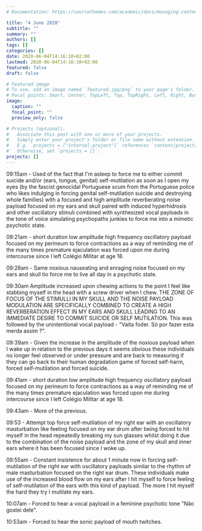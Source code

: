 ```yaml
---
# Documentation: https://sourcethemes.com/academic/docs/managing-content/

title: "4 June 2020"
subtitle: ""
summary: ""
authors: []
tags: []
categories: []
date: 2020-06-04T14:16:10+02:00
lastmod: 2020-06-04T14:16:10+02:00
featured: false
draft: false

# Featured image
# To use, add an image named `featured.jpg/png` to your page's folder.
# Focal points: Smart, Center, TopLeft, Top, TopRight, Left, Right, BottomLeft, Bottom, BottomRight.
image:
  caption: ""
  focal_point: ""
  preview_only: false

# Projects (optional).
#   Associate this post with one or more of your projects.
#   Simply enter your project's folder or file name without extension.
#   E.g. `projects = ["internal-project"]` references `content/project/deep-learning/index.md`.
#   Otherwise, set `projects = []`.
projects: []
---
```


09:15am - Used of the fact that I'm asleep to force me to either commit suicide and/or (ears, tongue, genital) self-mutilation as soon as I open my eyes (by the fascist genocidal Portuguese scum from the Portuguese police who likes indulging in forcing genital self-mutilation suicide and destroying whole families) with a focused and high amplitude reverberating noise payload focused on my ears and skull paired with induced hyperhidrosis and other oscillatory stimuli combined with synthesized vocal payloads in the tone of voice simulating psychopaths junkies to force me into a mimetic psychotic state.

09:21am - short duration low amplitude high frequency oscillatory payload focused on my perineum to force contractions as a way of reminding me of the many times premature ejaculation was forced upon me during intercourse since I left Colégio Militar at age 18.

09:28am - Same noxious nauseating and enraging noise focused on my ears and skull tio force me to live all day in a psychotic state.

09:30am Amplitude increased upon chewing actions to the point I feel like stabbing myself in the head with a screw driver when I chew. THE ZONE OF FOCUS OF THE STIMULLI IN MY SKULL AND THE NOISE PAYLOAD MODULATION ARE SPECIFICALLY COMBINED TO CREATE A HIGH REVERBERATION EFFECT IN MY EARS AND SKULL LEADING TO AN IMMEDIATE DESIRE TO COMMIT SUICIDE OR SELF MUTILATION. This was followed by the unintentional vocal payload - "Vaita foder. Só por fazer esta merda assim ?". 

09:39am - Given the increase in the amplitude of the noxious payload when I wake up in relation to the previous days it seems obvious these individuals no longer feel observed or under pressure and are back to measuring if they can go back to their human degradation game of forced self-harm, forced self-mutilation and forced suicide. 

09:41am - short duration low amplitude high frequency oscillatory payload focused on my perineum to force contractions as a way of reminding me of the many times premature ejaculation was forced upon me during intercourse since I left Colégio Militar at age 18. 

09:43am - More of the previous. 

09:53 - Attempt top force self-mutilation of my right ear with an oscillatory masturbation like feeling focused on my ear drum after being forced to hit myself in the head repeatedly breaking my sun glasses whilst doing it due to the combination of the noise payload and the zone of my skull and inner ears where it has been focused since I woke up. 

09:55am - Constant insistence for about 1 minute now in forcing self-mutilation of the right ear with oscillatory payloads similar to the rhythm of male masturbation focused on the right ear drum. These individuals make use of the increased blood flow on my ears after I hit myself to force feeling of self-mutilation of the ears with this kind of payload. The more I hit myself the hard they try I mutilate my ears. 

10:07am - Forced to hear a vocal payload in a feminine psychotic tone "Não gostei dele". 

10:53am - Forced to hear the sonic payload of mouth twitches.
